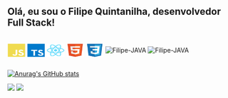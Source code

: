 ## Olá, eu sou o Filipe Quintanilha, desenvolvedor Full Stack!


<div style="display: inline_block"><br>
  <img align="center" alt="Filipe-Js" height="30" width="40" src="https://raw.githubusercontent.com/devicons/devicon/master/icons/javascript/javascript-plain.svg">
  <img align="center" alt="Filipe-Ts" height="30" width="40" src="https://raw.githubusercontent.com/devicons/devicon/master/icons/typescript/typescript-plain.svg">
  <img align="center" alt="Filipe-React" height="30" width="40" src="https://raw.githubusercontent.com/devicons/devicon/master/icons/react/react-original.svg">
  <img align="center" alt="Filipe-HTML" height="30" width="40" src="https://raw.githubusercontent.com/devicons/devicon/master/icons/html5/html5-original.svg">
  <img align="center" alt="Filipe-CSS" height="30" width="40" src="https://raw.githubusercontent.com/devicons/devicon/master/icons/css3/css3-original.svg">
  <img align="center" alt="Filipe-JAVA" height="30" width="40" src="https://cdn.jsdelivr.net/gh/devicons/devicon/icons/java/java-plain.svg">
  <img align="center" alt="Filipe-JAVA" height="30" width="40" src="https://cdn.jsdelivr.net/gh/devicons/devicon/icons/mysql/mysql-plain.svg">
          
</div>
  
  ##
  
  [![Anurag's GitHub stats](https://github-readme-stats.vercel.app/api?username=filipequintanilhaevangelista&show_icons=true&theme=radical)](https://github.com/anuraghazra/github-readme-stats)
 
<div> 
  <a href = "mailto:feliipequintanilha@gmail.com"><img src="https://img.shields.io/badge/-Gmail-%23333?style=for-the-badge&logo=gmail&logoColor=white" target="_blank"></a>
  <a href="https://www.linkedin.com/in/filipe-quintanilha-2a9494233" target="_blank"><img src="https://img.shields.io/badge/-LinkedIn-%230077B5?style=for-the-badge&logo=linkedin&logoColor=white" target="_blank"></a> 
  
</div>
